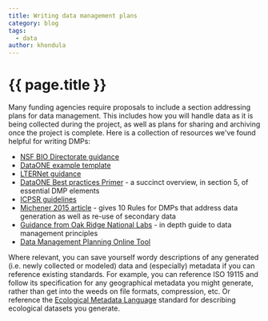 ```yaml
---
title: Writing data management plans
category: blog
tags:
  - data
author: khondula
---
```


# {{ page.title }}

Many funding agencies require proposals to include a section addressing plans for data management. This includes how you will handle data as it is being collected during the project, as well as plans for sharing and archiving once the project is complete. Here is a collection of resources we've found helpful for writing DMPs:

* [NSF BIO Directorate guidance](https://www.nsf.gov/bio/pubs/BIODMP_Guidance.pdf)
* [DataONE example template](https://www.dataone.org/sites/all/documents/DMP_Copepod_Formatted.pdf)
* [LTERNet guidance](https://lternet.edu/data-mgmt-plan)
* [DataONE Best practices Primer](https://www.dataone.org/sites/all/documents/DataONE_BP_Primer_020212.pdf) - a succinct overview, in section 5, of essential DMP elements
* [ICPSR guidelines](https://www.icpsr.umich.edu/icpsrweb/content/datamanagement/dmp/)
* [Michener 2015 article](http://journals.plos.org/ploscompbiol/article?id=10.1371/journal.pcbi.1004525) - gives 10 Rules for DMPs that address data generation as well as re-use of secondary data
* [Guidance from Oak Ridge National Labs](https://daac.ornl.gov/PI/plan.shtml) - in depth guide to data management principles
* [Data Management Planning Online Tool](https://dmptool.org/)

Where relevant, you can save yourself wordy descriptions of any generated (i.e. newly collected or modeled) data and (especially) metadata if you can reference existing standards. For example, you can reference ISO 19115 and follow its specification for any geographical metadata you might generate, rather than get into the weeds on file formats, compression, etc. Or reference the [Ecological Metadata Language](https://knb.ecoinformatics.org/#external//emlparser/docs/index.html) standard for describing ecological datasets you generate.
